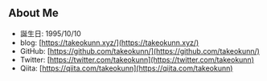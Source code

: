 ## About Me

* 誕生日: 1995/10/10
* blog: [https://takeokunn.xyz/](https://takeokunn.xyz/)
* GitHub: [https://github.com/takeokunn/](https://github.com/takeokunn/)
* Twitter: [https://twitter.com/takeokunn](https://twitter.com/takeokunn)
* Qiita: [https://qiita.com/takeokunn](https://qiita.com/takeokunn)
